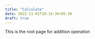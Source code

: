 ```yaml
---
title: "Calculate"
date: 2022-11-01T20:14:36+05:30
draft: true
---
```


This is the root page for addition operation
